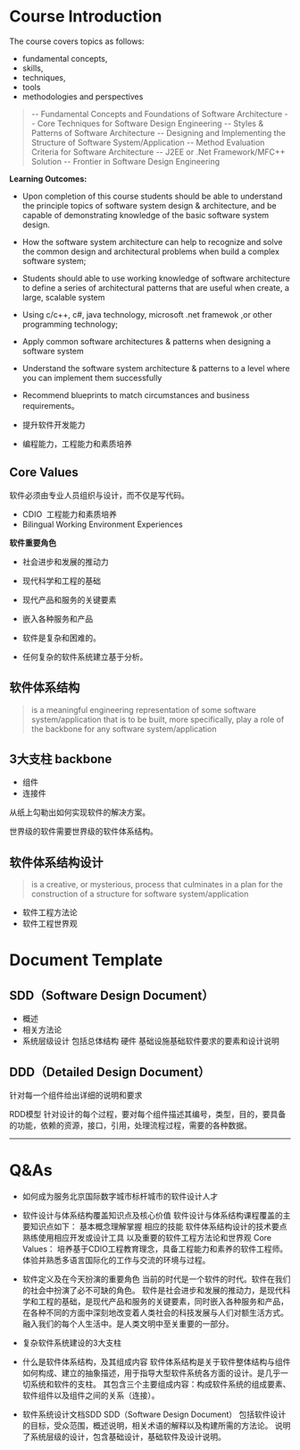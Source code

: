 # Course Introduction
The course covers topics as follows:  
- fundamental concepts,
- skills,
-  techniques,
- tools 
- methodologies and perspectives

>   -- Fundamental  Concepts and Foundations of Software Architecture
      -- Core Techniques for Software Design Engineering
      -- Styles & Patterns  of Software Architecture
      -- Designing and Implementing the Structure of Software System/Application
      -- Method Evaluation Criteria for Software Architecture 
      -- J2EE or .Net Framework/MFC++  Solution 
      -- Frontier in Software Design Engineering


**Learning Outcomes:**
- Upon completion of this course students should be able to understand the principle topics of software system design & architecture, and be capable of demonstrating knowledge of the basic software system design.  
- How the software system architecture can help to recognize and solve the common design and architectural problems when build a complex software system;
- Students should able to use working knowledge of software architecture to define a series of architectural patterns that are useful when create, a large, scalable system
- Using c/c++, c#, java technology, microsoft .net framewok ,or other programming technology;
- Apply common software architectures & patterns when designing a software system
- Understand the software system architecture & patterns to a level where you can implement them successfully
- Recommend blueprints to match circumstances and business requirements。

- 提升软件开发能力
- 编程能力，工程能力和素质培养

## Core Values
软件必须由专业人员组织与设计，而不仅是写代码。

- CDIO  工程能力和素质培养
- Bilingual Working Environment Experiences


**软件重要角色**
- 社会进步和发展的推动力
- 现代科学和工程的基础
- 现代产品和服务的关键要素
- 嵌入各种服务和产品

- 软件是复杂和困难的。
- 任何复杂的软件系统建立基于分析。

## 软件体系结构
> is a meaningful engineering representation of some software system/application that is to be built, more specifically, play a role of the backbone for any software system/application

**3大支柱 backbone**
- 
- 组件
- 连接件

从纸上勾勒出如何实现软件的解决方案。

世界级的软件需要世界级的软件体系结构。

## 软件体系结构设计
> is a creative, or mysterious, process that culminates in a plan for the construction of a structure for software system/application 
- 软件工程方法论
- 软件工程世界观



# Document Template
## SDD（Software Design Document）
- 概述
- 相关方法论
- 系统层级设计 包括总体结构 硬件 基础设施基础软件要求的要素和设计说明

## DDD（Detailed Design Document）
针对每一个组件给出详细的说明和要求

RDD模型
针对设计的每个过程，要对每个组件描述其编号，类型，目的，要具备的功能，依赖的资源，接口，引用，处理流程过程，需要的各种数据。


---



# Q&As
- 如何成为服务北京国际数字城市标杆城市的软件设计人才
- 软件设计与体系结构覆盖知识点及核心价值
软件设计与体系结构课程覆盖的主要知识点如下：
基本概念理解掌握
相应的技能
软件体系结构设计的技术要点
熟练使用相应开发或设计工具
以及重要的软件工程方法论和世界观
Core Values：
培养基于CDIO工程教育理念，具备工程能力和素养的软件工程师。
体验并熟悉多语言国际化的工作与交流的环境与过程。

- 软件定义及在今天扮演的重要角色
当前的时代是一个软件的时代。软件在我们的社会中扮演了必不可缺的角色。
软件是社会进步和发展的推动力，是现代科学和工程的基础，是现代产品和服务的关键要素，同时嵌入各种服务和产品，在各种不同的方面中深刻地改变着人类社会的科技发展与人们对额生活方式。融入我们的每个人生活中。是人类文明中至关重要的一部分。


- 复杂软件系统建设的3大支柱
- 什么是软件体系结构，及其组成内容
软件体系结构是关于软件整体结构与组件如何构成、建立的抽象描述，用于指导大型软件系统各方面的设计。是几乎一切系统和软件的支柱。
其包含三个主要组成内容：构成软件系统的组成要素、软件组件以及组件之间的关系（连接）。
- 软件系统设计文档SDD
SDD（Software Design Document）
包括软件设计的目标，受众范围，概述说明，相关术语的解释以及构建所需的方法论。
说明了系统层级的设计，包含基础设计，基础软件及设计说明。